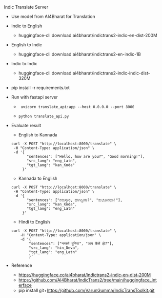 Indic Translate Server

- Use model from AI4Bharat for Translation


- Indic to English
    - huggingface-cli download ai4bharat/indictrans2-indic-en-dist-200M

- English to Indic
    - huggingface-cli download ai4bharat/indictrans2-en-indic-1B
- Indic to Indic
  - huggingface-cli download ai4bharat/indictrans2-indic-indic-dist-320M

- pip install -r requirements.txt 

- Run with fastapi server 
  - ``` uvicorn translate_api:app --host 0.0.0.0 --port 8000```

  - ```python translate_api.py```

- Evaluate result

    - English to Kannada
    ```
    curl -X POST "http://localhost:8000/translate" \
     -H "Content-Type: application/json" \
     -d '{
           "sentences": ["Hello, how are you?", "Good morning!"],
           "src_lang": "eng_Latn",
           "tgt_lang": "kan_Knda"
         }'
    ```


    - Kannada to English
    ```
    curl -X POST "http://localhost:8000/translate" \
     -H "Content-Type: application/json" \
     -d '{
           "sentences": ["ನಮಸ್ಕಾರ, ಹೇಗಿದ್ದೀರಾ?", "ಶುಭೋದಯ!"],
           "src_lang": "kan_Knda",
           "tgt_lang": "eng_Latn"
         }'
    ```

    - Hindi to English
    ```
    curl -X POST "http://localhost:8000/translate" \
        -H "Content-Type: application/json" \
        -d '{
            "sentences": ["नमस्ते दुनिया", "आप कैसे हो?"],
            "src_lang": "hin_Deva",
            "tgt_lang": "eng_Latn"
            }'
    ```


- Reference
    - https://huggingface.co/ai4bharat/indictrans2-indic-en-dist-200M
    - https://github.com/AI4Bharat/IndicTrans2/tree/main/huggingface_interface
    - pip install git+https://github.com/VarunGumma/IndicTransToolkit.git

